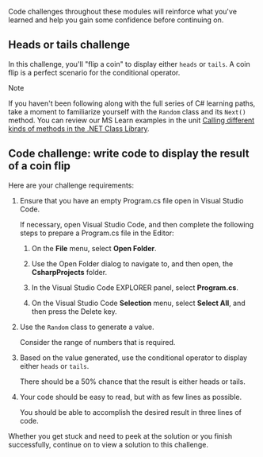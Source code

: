 Code challenges throughout these modules will reinforce what you've learned and help you gain some confidence before continuing on.

## Heads or tails challenge

In this challenge, you'll "flip a coin" to display either `heads` or `tails`. A coin flip is a perfect scenario for the conditional operator.

> [!NOTE]
> If you haven't been following along with the full series of C# learning paths, take a moment to familiarize yourself with the `Random` class and its `Next()` method. You can review our MS Learn examples in the unit [Calling different kinds of methods in the .NET Class Library](https://github.com/MicrosoftDocs/learn-pr/blob/e4dc71145761d815a6bc23ad00d2c8365f7597d5/learn/modules/csharp-call-methods/3-call-methods?azure-portal=true).

## Code challenge: write code to display the result of a coin flip

Here are your challenge requirements:

1. Ensure that you have an empty Program.cs file open in Visual Studio Code.

    If necessary, open Visual Studio Code, and then complete the following steps to prepare a Program.cs file in the Editor:

    1. On the **File** menu, select **Open Folder**.

    1. Use the Open Folder dialog to navigate to, and then open, the **CsharpProjects** folder.

    1. In the Visual Studio Code EXPLORER panel, select **Program.cs**.

    1. On the Visual Studio Code **Selection** menu, select **Select All**, and then press the Delete key.

1. Use the `Random` class to generate a value.

    Consider the range of numbers that is required.

1. Based on the value generated, use the conditional operator to display either `heads` or `tails`.

    There should be a 50% chance that the result is either heads or tails.

1. Your code should be easy to read, but with as few lines as possible.

    You should be able to accomplish the desired result in three lines of code.

Whether you get stuck and need to peek at the solution or you finish successfully, continue on to view a solution to this challenge.